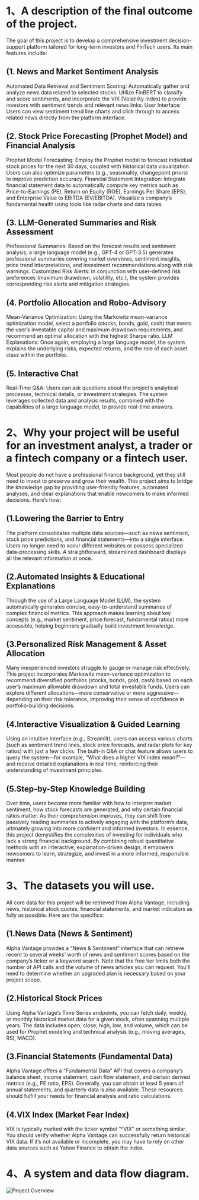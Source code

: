 # 1、A description of the final outcome of the project.
The goal of this project is to develop a comprehensive investment decision-support platform tailored for long-term investors and FinTech users. Its main features include:

## (1. News and Market Sentiment Analysis
Automated Data Retrieval and Sentiment Scoring: Automatically gather and analyze news data related to selected stocks. Utilize FinBERT to classify and score sentiments, and incorporate the VIX (Volatility Index) to provide investors with sentiment trends and relevant news links.
User Interface: Users can view sentiment trend line charts and click through to access related news directly from the platform interface.
## (2. Stock Price Forecasting (Prophet Model) and Financial Analysis
Prophet Model Forecasting: Employ the Prophet model to forecast individual stock prices for the next 30 days, coupled with historical data visualization. Users can also optimize parameters (e.g., seasonality, changepoint priors) to improve prediction accuracy.
Financial Statement Integration: Integrate financial statement data to automatically compute key metrics such as Price-to-Earnings (PE), Return on Equity (ROE), Earnings Per Share (EPS), and Enterprise Value to EBITDA (EV/EBITDA). Visualize a company’s fundamental health using tools like radar charts and data tables.
## (3. LLM-Generated Summaries and Risk Assessment
Professional Summaries: Based on the forecast results and sentiment analysis, a large language model (e.g., GPT-4 or GPT-3.5) generates professional summaries covering market overviews, sentiment insights, price trend interpretations, and investment recommendations along with risk warnings.
Customized Risk Alerts: In conjunction with user-defined risk preferences (maximum drawdown, volatility, etc.), the system provides corresponding risk alerts and mitigation strategies.
## (4. Portfolio Allocation and Robo-Advisory
Mean-Variance Optimization: Using the Markowitz mean-variance optimization model, select a portfolio (stocks, bonds, gold, cash) that meets the user’s investable capital and maximum drawdown requirements, and recommend an optimal allocation with the highest Sharpe ratio.
LLM Explanations: Once again, employing a large language model, the system explains the underlying risks, expected returns, and the role of each asset class within the portfolio.
## (5. Interactive Chat
Real-Time Q&A: Users can ask questions about the project’s analytical processes, technical details, or investment strategies. The system leverages collected data and analysis results, combined with the capabilities of a large language model, to provide real-time answers.

# 2、Why your project will be useful for an investment analyst, a trader or a fintech company or a fintech user.
Most people do not have a professional finance background, yet they still need to invest to preserve and grow their wealth. This project aims to bridge the knowledge gap by providing user-friendly features, automated analyses, and clear explanations that enable newcomers to make informed decisions. Here’s how:

## (1.Lowering the Barrier to Entry
The platform consolidates multiple data sources—such as news sentiment, stock price predictions, and financial statements—into a single interface.
Users no longer need to scour different websites or possess specialized data-processing skills. A straightforward, streamlined dashboard displays all the relevant information at once.

## (2.Automated Insights & Educational Explanations
Through the use of a Large Language Model (LLM), the system automatically generates concise, easy-to-understand summaries of complex financial metrics.
This approach makes learning about key concepts (e.g., market sentiment, price forecast, fundamental ratios) more accessible, helping beginners gradually build investment knowledge.

## (3.Personalized Risk Management & Asset Allocation
Many inexperienced investors struggle to gauge or manage risk effectively. This project incorporates Markowitz mean-variance optimization to recommend diversified portfolios (stocks, bonds, gold, cash) based on each user’s maximum allowable drawdown and total investable funds.
Users can explore different allocations—more conservative or more aggressive—depending on their risk tolerance, improving their sense of confidence in portfolio-building decisions.

## (4.Interactive Visualization & Guided Learning
Using an intuitive interface (e.g., Streamlit), users can access various charts (such as sentiment trend lines, stock price forecasts, and radar plots for key ratios) with just a few clicks.
The built-in Q&A or chat feature allows users to query the system—for example, “What does a higher VIX index mean?”—and receive detailed explanations in real time, reinforcing their understanding of investment principles.

## (5.Step-by-Step Knowledge Building
Over time, users become more familiar with how to interpret market sentiment, how stock forecasts are generated, and why certain financial ratios matter.
As their comprehension improves, they can shift from passively reading summaries to actively engaging with the platform’s data, ultimately growing into more confident and informed investors.
In essence, this project demystifies the complexities of investing for individuals who lack a strong financial background. By combining robust quantitative methods with an interactive, explanation-driven design, it empowers newcomers to learn, strategize, and invest in a more informed, responsible manner.

# 3、The datasets you will use.
All core data for this project will be retrieved from Alpha Vantage, including news, historical stock quotes, financial statements, and market indicators as fully as possible. Here are the specifics:

## (1.News Data (News & Sentiment)
Alpha Vantage provides a “News & Sentiment” interface that can retrieve recent to several weeks’ worth of news and sentiment scores based on the company’s ticker or a keyword search.
Note that the free tier limits both the number of API calls and the volume of news articles you can request. You’ll need to determine whether an upgraded plan is necessary based on your project scope.

## (2.Historical Stock Prices
Using Alpha Vantage’s Time Series endpoints, you can fetch daily, weekly, or monthly historical market data for a given stock, often spanning multiple years.
The data includes open, close, high, low, and volume, which can be used for Prophet modeling and technical analysis (e.g., moving averages, RSI, MACD).

## (3.Financial Statements (Fundamental Data)
Alpha Vantage offers a “Fundamental Data” API that covers a company’s balance sheet, income statement, cash flow statement, and certain derived metrics (e.g., PE ratio, EPS).
Generally, you can obtain at least 5 years of annual statements, and quarterly data is also available. These resources should fulfill your needs for financial analysis and ratio calculations.

## (4.VIX Index (Market Fear Index)
VIX is typically marked with the ticker symbol “^VIX” or something similar.
You should verify whether Alpha Vantage can successfully return historical VIX data. If it’s not available or incomplete, you may have to rely on other data sources such as Yahoo Finance to obtain the index.

# 4、A system and data flow diagram.
![Project Overview](https://github.com/user-attachments/assets/c399649f-5b72-4d6f-afd3-53bef3266023)


